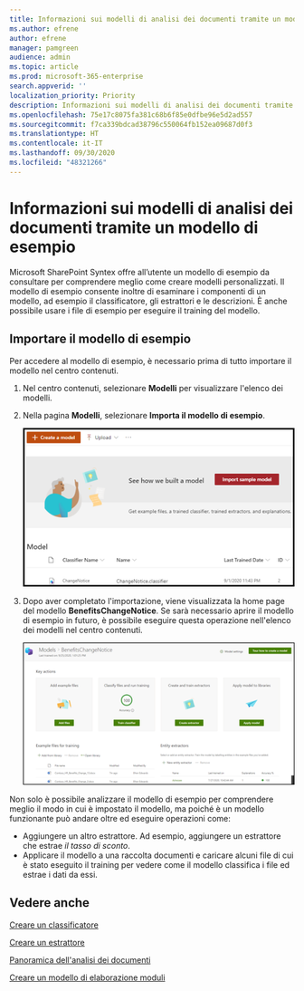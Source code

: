 ```yaml
---
title: Informazioni sui modelli di analisi dei documenti tramite un modello di esempio
ms.author: efrene
author: efrene
manager: pamgreen
audience: admin
ms.topic: article
ms.prod: microsoft-365-enterprise
search.appverid: ''
localization_priority: Priority
description: Informazioni sui modelli di analisi dei documenti tramite un modello di esempio
ms.openlocfilehash: 75e17c8075fa381c68b6f85e0dfbe96e5d2ad557
ms.sourcegitcommit: f7ca339bdcad38796c550064fb152ea09687d0f3
ms.translationtype: HT
ms.contentlocale: it-IT
ms.lasthandoff: 09/30/2020
ms.locfileid: "48321266"
---
```

# <a name="learn-about-document-understanding-models-through-a-sample-model"></a>Informazioni sui modelli di analisi dei documenti tramite un modello di esempio

Microsoft SharePoint Syntex offre all’utente un modello di esempio da consultare per comprendere meglio come creare modelli personalizzati. Il modello di esempio consente inoltre di esaminare i componenti di un modello, ad esempio il classificatore, gli estrattori e le descrizioni. È anche possibile usare i file di esempio per eseguire il training del modello.

## <a name="import-the-sample-model"></a>Importare il modello di esempio

Per accedere al modello di esempio, è necessario prima di tutto importare il modello nel centro contenuti.

1. Nel centro contenuti, selezionare **Modelli** per visualizzare l'elenco dei modelli.</br>
2. Nella pagina **Modelli**, selezionare **Importa il modello di esempio**.</br>

    ![Importare modelli di esempio](../media/content-understanding/import-sample-model.png) </br>

3. Dopo aver completato l'importazione, viene visualizzata la home page del modello **BenefitsChangeNotice**. Se sarà necessario aprire il modello di esempio in futuro, è possibile eseguire questa operazione nell'elenco dei modelli nel centro contenuti. </br>

     ![Home page di esempio](../media/content-understanding/sample-home-page.png)</br>

Non solo è possibile analizzare il modello di esempio per comprendere meglio il modo in cui è impostato il modello, ma poiché è un modello funzionante può andare oltre ed eseguire operazioni come:

- Aggiungere un altro estrattore. Ad esempio, aggiungere un estrattore che estrae *il tasso di sconto*.
- Applicare il modello a una raccolta documenti e caricare alcuni file di cui è stato eseguito il training per vedere come il modello classifica i file ed estrae i dati da essi.


## <a name="see-also"></a>Vedere anche
[Creare un classificatore](create-a-classifier.md)

[Creare un estrattore](create-an-extractor.md)

[Panoramica dell'analisi dei documenti](document-understanding-overview.md)

[Creare un modello di elaborazione moduli](create-a-form-processing-model.md)  
